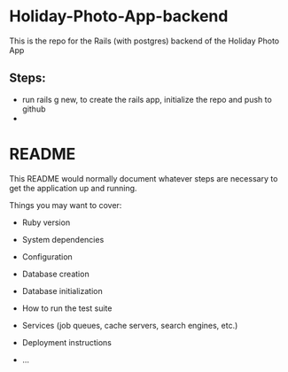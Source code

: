 # Holiday-Photo-App-backend

This is the repo for the Rails (with postgres) backend of the Holiday Photo App

## Steps:

- run rails g new, to create the rails app, initialize the repo and push to github
- 

# README

This README would normally document whatever steps are necessary to get the
application up and running.

Things you may want to cover:

* Ruby version

* System dependencies

* Configuration

* Database creation

* Database initialization

* How to run the test suite

* Services (job queues, cache servers, search engines, etc.)

* Deployment instructions

* ...
